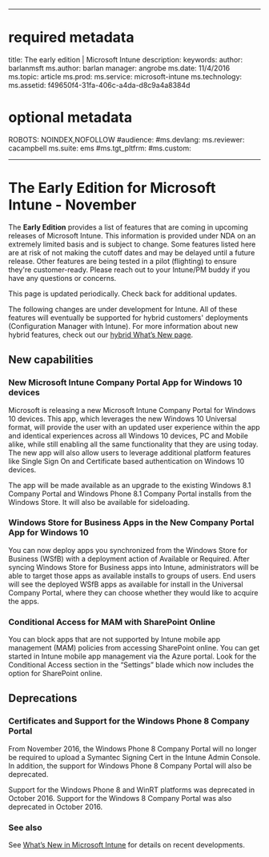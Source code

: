 

---
# required metadata

title: The early edition | Microsoft Intune
description:
keywords:
author: barlanmsft
ms.author: barlan
manager: angrobe
ms.date: 11/4/2016
ms.topic: article
ms.prod:
ms.service: microsoft-intune
ms.technology:
ms.assetid: f49650f4-31fa-406c-a4da-d8c9a4a8384d

# optional metadata

ROBOTS: NOINDEX,NOFOLLOW
#audience:
#ms.devlang:
ms.reviewer: cacampbell
ms.suite: ems
#ms.tgt_pltfrm:
#ms.custom:

---

# The Early Edition for Microsoft Intune - November

The **Early Edition** provides a list of features that are coming in upcoming releases of Microsoft Intune. This information is provided under NDA on an extremely limited basis and is subject to change. Some features listed here are at risk of not making the cutoff dates and may be delayed until a future release. Other features are being tested in a pilot (flighting) to ensure they're customer-ready. Please reach out to your Intune/PM buddy if you have any questions or concerns.

This page is updated periodically. Check back for additional updates.

The following changes are under development for Intune. All of these features will eventually be supported for hybrid customers' deployments (Configuration Manager with Intune). For more information about new hybrid features, check out our [hybrid What’s New page](https://technet.microsoft.com/en-US/library/mt718155(TechNet.10).aspx).

## New capabilities

### New Microsoft Intune Company Portal App for Windows 10 devices
Microsoft is releasing a new Microsoft Intune Company Portal for Windows 10 devices. This app, which leverages the new Windows 10 Universal format, will provide the user with an updated user experience within the app and identical experiences across all Windows 10 devices, PC and Mobile alike, while still enabling all the same functionality that they are using today. The new app will also allow users to leverage additional platform features like Single Sign On and Certificate based authentication on Windows 10 devices.

The app will be made available as an upgrade to the existing Windows 8.1 Company Portal and Windows Phone 8.1 Company Portal installs from the Windows Store. It will also be available for sideloading.

### Windows Store for Business Apps in the New Company Portal App for Windows 10
You can now deploy apps you synchronized from the Windows Store for Business (WSfB) with a deployment action of Available or Required. After syncing Windows Store for Business apps into Intune, administrators will be able to target those apps as available installs to groups of users. End users will see the deployed WSfB apps as available for install in the Universal Company Portal, where they can choose whether they would like to acquire the apps.

### Conditional Access for MAM with SharePoint Online

You can block apps that are not supported by Intune mobile app management (MAM) policies from accessing SharePoint online.  You can get started in Intune mobile app management via the Azure portal. Look for the  Conditional Access section in the “Settings” blade which now includes the option for SharePoint online.

## Deprecations

### Certificates and Support for the Windows Phone 8 Company Portal

From November 2016, the Windows Phone 8 Company Portal will no longer be required to upload a Symantec Signing Cert in the Intune Admin Console. In addition, the support for Windows Phone 8 Company Portal will also be deprecated.

Support for the Windows Phone 8 and WinRT platforms was deprecated in October 2016. Support for the Windows 8 Company Portal was also deprecated in October 2016.

### See also
See [What’s New in Microsoft Intune](whats-new-in-microsoft-intune.md) for details on recent developments.
